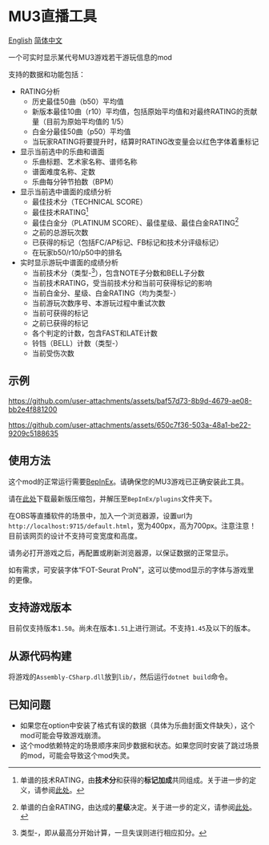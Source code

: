 # MU3直播工具
[English](./README.md)
[简体中文](./README_chs.md)

一个可实时显示某代号MU3游戏若干游玩信息的mod

支持的数据和功能包括：

 + RATING分析
   + 历史最佳50曲（b50）平均值
   + 新版本最佳10曲（r10）平均值，包括原始平均值和对最终RATING的贡献量（目前为原始平均值的 1/5）
   + 白金分最佳50曲（p50）平均值
   + 当玩家RATING将要提升时，结算时RATING改变量会以红色字体着重标记
 + 显示当前选中的乐曲和谱面
   + 乐曲标题、艺术家名称、谱师名称
   + 谱面难度名称、定数
   + 乐曲每分钟节拍数（BPM）
 + 显示当前选中谱面的成绩分析
   + 最佳技术分（TECHNICAL SCORE）
   + 最佳技术RATING[^1]
   + 最佳白金分（PLATINUM SCORE）、最佳星级、最佳白金RATING[^2]
   + 之前的总游玩次数
   + 已获得的标记（包括FC/AP标记、FB标记和技术分评级标记）
   + 在玩家b50/r10/p50中的排名
 + 实时显示游玩中谱面的成绩分析
   + 当前技术分（类型-[^3]），包含NOTE子分数和BELL子分数
   + 当前技术RATING，受当前技术分和当前可获得标记的影响
   + 当前白金分、星级、白金RATING（均为类型-）
   + 当前游玩次数序号、本游玩过程中重试次数
   + 当前可获得的标记
   + 之前已获得的标记
   + 各个判定的计数，包含FAST和LATE计数
   + 铃铛（BELL）计数（类型-）
   + 当前受伤次数

## 示例

https://github.com/user-attachments/assets/baf57d73-8b9d-4679-ae08-bb2e4f881200

https://github.com/user-attachments/assets/650c7f36-503a-48a1-be22-9209c5188635

## 使用方法

这个mod的正常运行需要[BepInEx](https://github.com/BepInEx/BepInEx)。请确保您的MU3游戏已正确安装此工具。

请在[此处](https://github.com/r-value/mu3livetools/releases/latest)下载最新版压缩包，并解压至`BepInEx/plugins`文件夹下。

在OBS等直播软件的场景中，加入一个浏览器源，设置url为`http://localhost:9715/default.html`，宽为400px，高为700px。注意注意！目前该网页的设计不支持可变宽度和高度。

请务必打开游戏之后，再配置或刷新浏览器源，以保证数据的正常显示。

如有需求，可安装字体“FOT-Seurat ProN”，这可以使mod显示的字体与游戏里的更像。

## 支持游戏版本

目前仅支持版本`1.50`。尚未在版本`1.51`上进行测试。不支持`1.45`及以下的版本。

## 从源代码构建

将游戏的`Assembly-CSharp.dll`放到`lib/`，然后运行`dotnet build`命令。

## 已知问题

 * 如果您在option中安装了格式有误的数据（具体为乐曲封面文件缺失），这个mod可能会导致游戏崩溃。
 * 这个mod依赖特定的场景顺序来同步数据和状态。如果您同时安装了跳过场景的mod，可能会导致这个mod失灵。

[^1]:单谱的技术RATING，由**技术分**和获得的**标记加成**共同组成。关于进一步的定义，请参阅[此处](https://silentblue.remywiki.com/ONGEKI:Rating#Score_rating_(Re:Fresh))。

[^2]:单谱的白金RATING，由达成的**星级**决定。关于进一步的定义，请参阅[此处](https://silentblue.remywiki.com/ONGEKI:Rating#Star_rating_(Re:Fresh))。

[^3]:类型-，即从最高分开始计算，一旦失误则进行相应扣分。
